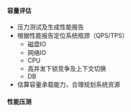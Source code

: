 #### 容量评估
  * 压力测试及生成性能报告
  * 根据性能报告定位系统瓶颈（QPS/TPS）
    * 磁盘IO
    * 网络IO
    * CPU 
    * 高并发下锁竞争及上下文切换
    * DB
  * 估算容量承载能力，合理规划系统资源
#### 性能压测

